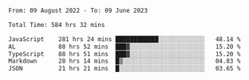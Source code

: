 
<!--START_SECTION:waka-->

```txt
From: 09 August 2022 - To: 09 June 2023

Total Time: 584 hrs 32 mins

JavaScript    281 hrs 24 mins ████████████░░░░░░░░░░░░░   48.14 %
AL            88 hrs 52 mins  ███▓░░░░░░░░░░░░░░░░░░░░░   15.20 %
TypeScript    88 hrs 51 mins  ███▓░░░░░░░░░░░░░░░░░░░░░   15.20 %
Markdown      28 hrs 14 mins  █▒░░░░░░░░░░░░░░░░░░░░░░░   04.83 %
JSON          21 hrs 21 mins  █░░░░░░░░░░░░░░░░░░░░░░░░   03.65 %
```

<!--END_SECTION:waka-->











